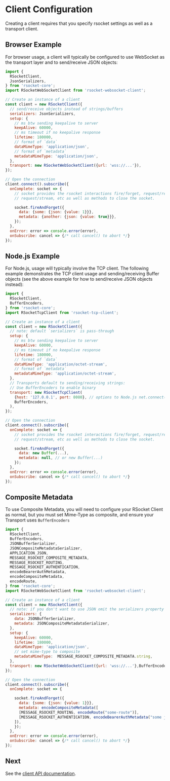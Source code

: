 # Client Configuration

Creating a client requires that you specify rsocket settings as well as a transport
client.

## Browser Example

For browser usage, a client will typically be configured to use WebSocket as the
transport layer and to send/receive JSON objects:

```javascript
import {
  RSocketClient, 
  JsonSerializers,
} from 'rsocket-core';
import RSocketWebSocketClient from 'rsocket-websocket-client';

// Create an instance of a client
const client = new RSocketClient({
  // send/receive objects instead of strings/buffers
  serializers: JsonSerializers,
  setup: {
    // ms btw sending keepalive to server
    keepAlive: 60000, 
    // ms timeout if no keepalive response
    lifetime: 180000, 
    // format of `data`
    dataMimeType: 'application/json', 
    // format of `metadata`
    metadataMimeType: 'application/json', 
  },
  transport: new RSocketWebSocketClient({url: 'wss://...'}),
});

// Open the connection
client.connect().subscribe({
  onComplete: socket => {
    // socket provides the rsocket interactions fire/forget, request/response,
    // request/stream, etc as well as methods to close the socket.

    socket.fireAndForget({
      data: {some: {json: {value: 1}}},
      metadata: {another: {json: {value: true}}},
    });
  },
  onError: error => console.error(error),
  onSubscribe: cancel => {/* call cancel() to abort */}
});
```

## Node.js Example

For Node.js, usage will typically involve the TCP client. The following example
demonstrates the TCP client usage and sending/receiving Buffer objects (see the
above example for how to send/receive JSON objects instead):

```javascript
import {
  RSocketClient, 
  BufferEncoders,
} from 'rsocket-core';
import RSocketTcpClient from 'rsocket-tcp-client';

// Create an instance of a client
const client = new RSocketClient({
  // note: default `serializers` is pass-through
  setup: {
    // ms btw sending keepalive to server
    keepAlive: 60000, 
    // ms timeout if no keepalive response
    lifetime: 180000, 
    // format of `data`
    dataMimeType: 'application/octet-stream', 
    // format of `metadata`
    metadataMimeType: 'application/octet-stream', 
  },
  // Transports default to sending/receiving strings:
  // Use BufferEncoders to enable binary
  transport: new RSocketTcpClient(
    {host: '127.0.0.1', port: 8080}, // options to Node.js net.connect()
    BufferEncoders,
  ),
});

// Open the connection
client.connect().subscribe({
  onComplete: socket => {
    // socket provides the rsocket interactions fire/forget, request/response,
    // request/stream, etc as well as methods to close the socket.

    socket.fireAndForget({
      data: new Buffer(...),
      metadata: null, // or new Buffer(...)
    });
  },
  onError: error => console.error(error),
  onSubscribe: cancel => {/* call cancel() to abort */}
});
```

## Composite Metadata
To use Composite Metadata, you will need to configure your RSocket Client as normal, but you must set Mime-Type as composite, and ensure your Transport uses `BufferEncoders`

```javascript
import {
  RSocketClient, 
  BufferEncoders,
  JSONBufferSerializer,
  JSONCompositeMetadataSerializer,
  APPLICATION_JSON,
  MESSAGE_RSOCKET_COMPOSITE_METADATA,
  MESSAGE_RSOCKET_ROUTING,
  MESSAGE_RSOCKET_AUTHENTICATION,
  encodeBearerAuthMetadata,
  encodeCompositeMetadata,
  encodeRoute,
} from 'rsocket-core';
import RSocketWebSocketClient from 'rsocket-websocket-client';

// Create an instance of a client
const client = new RSocketClient({
  // note: if you don't want to use JSON omit the serializers property
  serializers: {
    data: JSONBufferSerializer,
    metadata: JSONCompositeMetadataSerializer,
  },
  setup: {
    keepAlive: 60000, 
    lifetime: 180000, 
    dataMimeType: 'application/json', 
    // set mime-type to composite
    metadataMimeType:  MESSAGE_RSOCKET_COMPOSITE_METADATA.string, 
  },
  transport: new RSocketWebSocketClient({url: 'wss://...'},BufferEncoders),
});

// Open the connection
client.connect().subscribe({
  onComplete: socket => {

    socket.fireAndForget({
      data: {some: {json: {value: 1}}},
      metadata: encodeCompositeMetadata([
      [MESSAGE_RSOCKET_ROUTING, encodeRoute("some-route")],
      [MESSAGE_RSOCKET_AUTHENTICATION, encodeBearerAuthMetadata("some jwt")],
    ]), 
    });
  },
  onError: error => console.error(error),
  onSubscribe: cancel => {/* call cancel() to abort */}
});
```
## Next

See the [client API documentation](./02-client-api.md).
